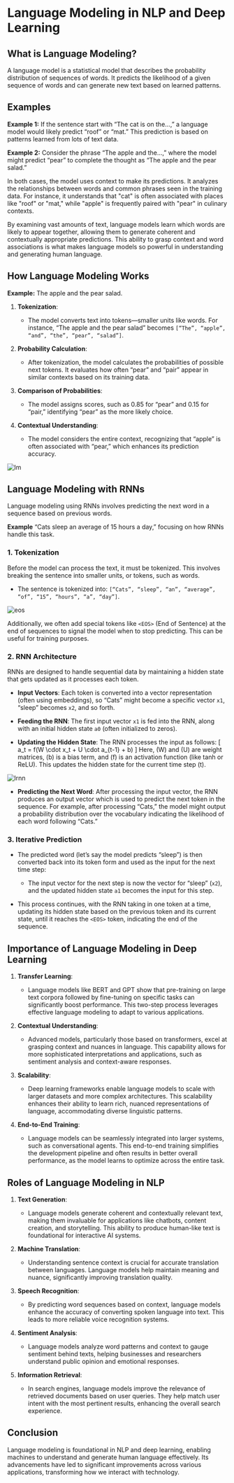 # Language Modeling in NLP and Deep Learning

## What is Language Modeling?

A language model is a statistical model that describes the probability distribution of sequences of words. It predicts the likelihood of a given sequence of words and can generate new text based on learned patterns. 

## Examples

**Example 1:** If the sentence start with “The cat is on the…,” a language model would likely predict “roof” or “mat.” This prediction is based on patterns learned from lots of text data.

**Example 2:** Consider the phrase “The apple and the…,” where the model might predict “pear” to complete the thought as “The apple and the pear salad.”

In both cases, the model uses context to make its predictions. It analyzes the relationships between words and common phrases seen in the training data. For instance, it understands that "cat" is often associated with places like "roof" or "mat," while "apple" is frequently paired with "pear" in culinary contexts. 

By examining vast amounts of text, language models learn which words are likely to appear together, allowing them to generate coherent and contextually appropriate predictions. This ability to grasp context and word associations is what makes language models so powerful in understanding and generating human language.

## How Language Modeling Works

**Example:** The apple and the pear salad.

1. **Tokenization**:
   - The model converts text into tokens—smaller units like words. For instance, “The apple and the pear salad” becomes `[“The”, “apple”, “and”, “the”, “pear”, “salad”]`.


2. **Probability Calculation**:
   - After tokenization, the model calculates the probabilities of possible next tokens. It evaluates how often “pear” and “pair” appear in similar contexts based on its training data.


3. **Comparison of Probabilities**:
   - The model assigns scores, such as 0.85 for “pear” and 0.15 for “pair,” identifying “pear” as the more likely choice.


4. **Contextual Understanding**:
   - The model considers the entire context, recognizing that “apple” is often associated with “pear,” which enhances its prediction accuracy.

![lm](/Images%20/ll.jpg)

## Language Modeling with RNNs

Language modeling using RNNs involves predicting the next word in a sequence based on previous words. 

**Example** “Cats sleep an average of 15 hours a day,” focusing on how RNNs handle this task.

### 1. Tokenization
Before the model can process the text, it must be tokenized. This involves breaking the sentence into smaller units, or tokens, such as words. 
- The sentence is tokenized into: `[“Cats”, “sleep”, “an”, “average”, “of”, “15”, “hours”, “a”, “day”]`.

![eos](/Images%20/eos.jpg)

Additionally, we often add special tokens like `<EOS>` (End of Sentence) at the end of sequences to signal the model when to stop predicting. This can be useful for training purposes.

### 2. RNN Architecture
RNNs are designed to handle sequential data by maintaining a hidden state that gets updated as it processes each token. 

- **Input Vectors**: Each token is converted into a vector representation (often using embeddings), so “Cats” might become a specific vector `x1`, “sleep” becomes `x2`, and so forth.

- **Feeding the RNN**: The first input vector `x1` is fed into the RNN, along with an initial hidden state `a0` (often initialized to zeros).

- **Updating the Hidden State**: The RNN processes the input as follows:
  \[
  a_t = f(W \cdot x_t + U \cdot a_{t-1} + b)
  \]
  Here, \(W\) and \(U\) are weight matrices, \(b\) is a bias term, and \(f\) is an activation function (like tanh or ReLU). This updates the hidden state for the current time step \(t\).

![lrnn](/Images%20/lrnn.jpg)

- **Predicting the Next Word**: After processing the input vector, the RNN produces an output vector which is used to predict the next token in the sequence. For example, after processing “Cats,” the model might output a probability distribution over the vocabulary indicating the likelihood of each word following “Cats.”

### 3. Iterative Prediction
- The predicted word (let’s say the model predicts “sleep”) is then converted back into its token form and used as the input for the next time step:
  - The input vector for the next step is now the vector for “sleep” (`x2`), and the updated hidden state `a1` becomes the input for this step.
  
- This process continues, with the RNN taking in one token at a time, updating its hidden state based on the previous token and its current state, until it reaches the `<EOS>` token, indicating the end of the sequence.

## Importance of Language Modeling in Deep Learning

1. **Transfer Learning**:
   - Language models like BERT and GPT show that pre-training on large text corpora followed by fine-tuning on specific tasks can significantly boost performance. This two-step process leverages effective language modeling to adapt to various applications.

2. **Contextual Understanding**:
   - Advanced models, particularly those based on transformers, excel at grasping context and nuances in language. This capability allows for more sophisticated interpretations and applications, such as sentiment analysis and context-aware responses.

3. **Scalability**:
   - Deep learning frameworks enable language models to scale with larger datasets and more complex architectures. This scalability enhances their ability to learn rich, nuanced representations of language, accommodating diverse linguistic patterns.

4. **End-to-End Training**:
   - Language models can be seamlessly integrated into larger systems, such as conversational agents. This end-to-end training simplifies the development pipeline and often results in better overall performance, as the model learns to optimize across the entire task.

## Roles of Language Modeling in NLP

1. **Text Generation**:
   - Language models generate coherent and contextually relevant text, making them invaluable for applications like chatbots, content creation, and storytelling. This ability to produce human-like text is foundational for interactive AI systems.

2. **Machine Translation**:
   - Understanding sentence context is crucial for accurate translation between languages. Language models help maintain meaning and nuance, significantly improving translation quality.

3. **Speech Recognition**:
   - By predicting word sequences based on context, language models enhance the accuracy of converting spoken language into text. This leads to more reliable voice recognition systems.

4. **Sentiment Analysis**:
   - Language models analyze word patterns and context to gauge sentiment behind texts, helping businesses and researchers understand public opinion and emotional responses.

5. **Information Retrieval**:
   - In search engines, language models improve the relevance of retrieved documents based on user queries. They help match user intent with the most pertinent results, enhancing the overall search experience.


## Conclusion

Language modeling is foundational in NLP and deep learning, enabling machines to understand and generate human language effectively. Its advancements have led to significant improvements across various applications, transforming how we interact with technology.
